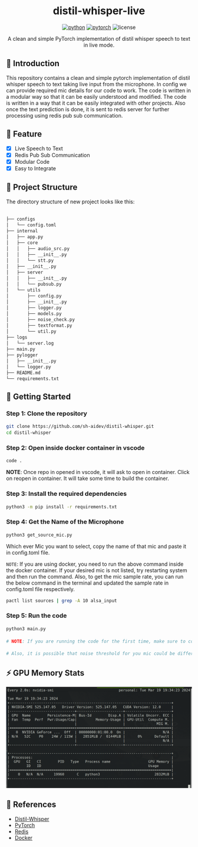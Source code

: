 <div align="center">

# distil-whisper-live
[![python](https://img.shields.io/badge/-Python_%7C_3.10-blue?logo=python&logoColor=white)](https://github.com/pre-commit/pre-commit)
[![pytorch](https://img.shields.io/badge/PyTorch_2.0+-ee4c2c?logo=pytorch&logoColor=white)](https://pytorch.org/get-started/locally/)
![license](https://img.shields.io/badge/License-MIT-green?logo=mit&logoColor=white)

A clean and simple PyTorch implementation of distil whisper speech to text in live mode.

</div>

## 📌 Introduction

This repository contains a clean and simple pytorch implementation of distil whisper speech to text taking live input from the microphone. In config we can provide required mic details for our code to work. The code is written in a modular way so that it can be easily understood and modified. The code is written in a way that it can be easily integrated with other projects. Also once the text prediction is done, it is sent to redis server for further processing using redis pub sub communication.

## 📜 Feature

- [x] Live Speech to Text
- [x] Redis Pub Sub Communication
- [x] Modular Code
- [x] Easy to Integrate

## 📁  Project Structure
The directory structure of new project looks like this:
    
```

├── configs
│   └── config.toml
├── internal
│   ├── app.py
│   ├── core
│   │   ├── audio_src.py
│   │   ├── __init__.py
│   │   └── stt.py
│   ├── __init__.py
│   ├── server
│   │   ├── __init__.py
│   │   └── pubsub.py
│   └── utils
│       ├── config.py
│       ├── __init__.py
│       ├── logger.py
│       ├── models.py
│       ├── noise_check.py
│       ├── textformat.py
│       └── util.py
├── logs
│   └── server.log
├── main.py
├── pylogger
│   ├── __init__.py
│   └── logger.py
├── README.md
└── requirements.txt

```

## 🚀 Getting Started

### Step 1: Clone the repository

```bash
git clone https://github.com/sh-aidev/distil-whisper.git
cd distil-whisper
```

### Step 2: Open inside docker container in vscode

```bash
code .
```
**NOTE**: Once repo in opened in vscode, it will ask to open in container. Click on reopen in container. It will take some time to build the container.

### Step 3: Install the required dependencies

```bash
python3 -m pip install -r requirements.txt
```

### Step 4: Get the Name of the Microphone

```bash
python3 get_source_mic.py
```
Which ever Mic you want to select, copy the name of that mic and paste it in config.toml file.

`NOTE`: If you are using docker, you need to run the above command inside the docker container. If your desired mic is not listed, try restarting system and then run the command. Also, to get the mic sample rate, you can run the below command in the terminal and updated the sample rate in config.toml file respectively.

```bash
pactl list sources | grep -A 10 alsa_input
```

### Step 5: Run the code

```bash
python3 main.py

# NOTE: If you are running the code for the first time, make sure to correctly provide mic details in config.toml file like name, sample rate, etc.

# Also, it is possible that noise threshold for you mic could be different. So, you can play around with the value to get the best result.
```

## ⚡️ GPU Memory Stats

![GPU Memory Stats](images/gpu-stat.png)

## 📜  References

- [Distil-Whisper](https://github.com/huggingface/distil-whisper)
- [PyTorch](https://pytorch.org/)
- [Redis](https://redis.io/)
- [Docker](https://www.docker.com/)

